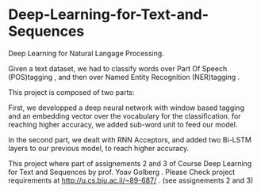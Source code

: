 # Deep-Learning-for-Text-and-Sequences

Deep Learning for Natural Langage Processing.

Given a text dataset, we had to classify words over Part Of Speech (POS)tagging , and then over Named Entity Recognition (NER)tagging .

This project is composed of two parts:

First, we developped a deep neural network with window based tagging and an embedding vector over the vocabulary for the classification.
for reaching higher accuracy, we added sub-word unit to feed our model. 

In the second part, we dealt with RNN Acceptors, and added two Bi-LSTM layers to our previous model, to reach higher accuracy.


This project where part of assignements 2 and 3 of Course Deep Learning for Text and Sequences by prof. Yoav Golberg .
Please Check project requirements at http://u.cs.biu.ac.il/~89-687/ .  (see assignements 2 and 3)

